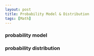 ```yaml
---
layout: post
title: Probability Model & Distribution
tags: [Math]
---
```

### probability model




###  probability distribution
